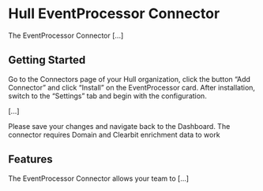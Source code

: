 # Hull EventProcessor Connector

The EventProcessor Connector [...]

## Getting Started

Go to the Connectors page of your Hull organization, click the button “Add Connector” and click “Install” on the EventProcessor card. After installation, switch to the “Settings” tab and begin with the configuration.


[...]


Please save your changes and navigate back to the Dashboard.
The connector requires Domain and Clearbit enrichment data to work

## Features

The EventProcessor Connector allows your team to [...]
